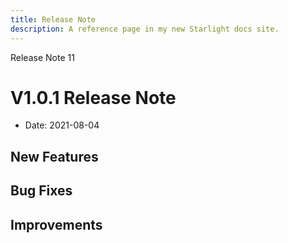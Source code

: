 ```yaml
---
title: Release Note
description: A reference page in my new Starlight docs site.
---
```


Release Note 11

# V1.0.1 Release Note

- Date: 2021-08-04

## New Features

## Bug Fixes

## Improvements
